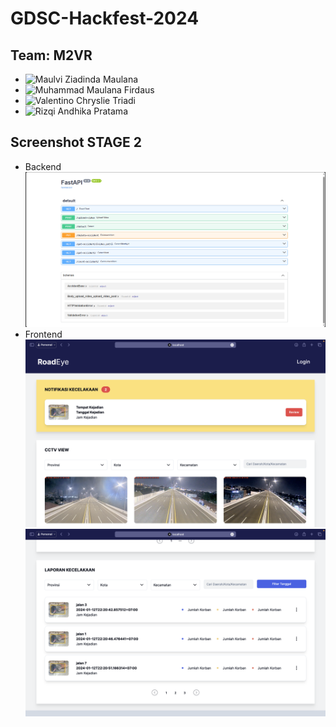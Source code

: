 # GDSC-Hackfest-2024


## Team: M2VR
* ![Maulvi Ziadinda Maulana][Ulvi-Hacker]
* ![Muhammad Maulana Firdaus][Maul-Hustler]
* ![Valentino Chryslie Triadi][Valen-Hacker]
* ![Rizqi Andhika Pratama][Qie-Hipster]
<!-- [![LinkedIn][linkedin-shield-qiya]][linkedin-qiya] -->


## Screenshot STAGE 2
* Backend
![Backend](./img/Backend-Docs.png)
* Frontend
![Frontend-1](./img/Frontend-1.png)
![Frontend-2](./img/Frontend-2.png)



[Next.js]: https://img.shields.io/badge/next.js-000000?style=for-the-badge&logo=nextdotjs&logoColor=white
[Valen-Hacker]: https://img.shields.io/badge/Hacker-%20Valentino%20Chryslie%20Triadi%20-0F172A
[Ulvi-Hacker]: https://img.shields.io/badge/Hacker-%20Maulvi%20Ziadinda%20Maulana%20-0F172A
[Qie-Hipster]: https://img.shields.io/badge/Hipster-%20Rizqi%20Andhika%20Pratama%20-D3DAE5
[Maul-Hustler]: https://img.shields.io/badge/Hustler-%20Muhammad%20Maulana%20Firdaus%20-94A3B8

